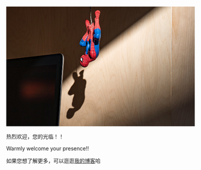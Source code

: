 <img src="https://github.com/NeoYo/NeoYo/blob/master/home.jpg" width="570px" height="321px"></img>


热烈欢迎，您的光临！！

Warmly welcome your presence!!

如果您想了解更多，可以逛逛[我的博客](https://juejin.im/user/536217405892717/posts?sort=popular)哈

<!--
**NeoYo/NeoYo** is a ✨ _special_ ✨ repository because its `README.md` (this file) appears on your GitHub profile.

Here are some ideas to get you started:

- 🔭 I’m currently working on ...
- 🌱 I’m currently learning ...
- 👯 I’m looking to collaborate on ...
- 🤔 I’m looking for help with ...
- 💬 Ask me about ...
- 📫 How to reach me: ...
- 😄 Pronouns: ...
- ⚡ Fun fact: ...
-->

